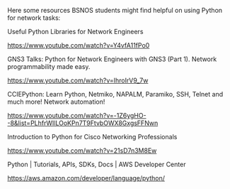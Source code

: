 Here some resources BSNOS students might find helpful on using Python for network tasks:

Useful Python Libraries for Network Engineers

  https://www.youtube.com/watch?v=Y4vfA11fPo0

GNS3 Talks: Python for Network Engineers with GNS3 (Part 1). Network programmability made easy.

  https://www.youtube.com/watch?v=IhroIrV9_7w

CCIEPython: Learn Python, Netmiko, NAPALM, Paramiko, SSH, Telnet and much more! Network automation!
  
  https://www.youtube.com/watch?v=-1Z6ygHO--8&list=PLhfrWIlLOoKPn7T9FtvbOWX8GxgsFFNwn

Introduction to Python for Cisco Networking Professionals
  
  https://www.youtube.com/watch?v=21sD7n3M8Ew

Python | Tutorials, APIs, SDKs, Docs | AWS Developer Center

   https://aws.amazon.com/developer/language/python/
